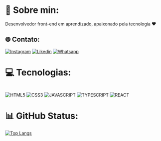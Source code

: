
# 💫 Sobre min:
Desenvolvedor front-end em aprendizado, apaixonado pela tecnologia ❤️


## 🌐 Contato:
[![Instagram](https://img.shields.io/badge/Instagram-E4405F?style=for-the-badge&logo=instagram&logoColor=white)](https://www.instagram.com/jr_oliveiiraa/)
[![Likedin](https://img.shields.io/badge/LinkedIn-0077B5?style=for-the-badge&logo=linkedin&logoColor=white)](https://www.linkedin.com/in/luciano-oliveira-93389a228/)
[![Whatsapp](https://img.shields.io/badge/WhatsApp-25D366?style=for-the-badge&logo=whatsapp&logoColor=white)](https://wa.me/71987416836/)


# 💻 Tecnologias:
<div style="display: inline_block"><br/>
    <img alingn="center" src="https://img.shields.io/badge/HTML5-E34F26?style=for-the-badge&logo=html5&logoColor=white" alt="HTML5">
    <img alingn="center" src="https://img.shields.io/badge/CSS3-1572B6?style=for-the-badge&logo=css3&logoColor=white" alt="CSS3">
    <img alingn="center" src="https://img.shields.io/badge/JavaScript-F7DF1E?style=for-the-badge&logo=javascript&logoColor=black" alt="JAVASCRIPT">
    <img alingn="center" src="https://img.shields.io/badge/TypeScript-007ACC?style=for-the-badge&logo=typescript&logoColor=white" alt="TYPESCRIPT">
    <img alingn="center" src="https://img.shields.io/badge/React-20232A?style=for-the-badge&logo=react&logoColor=61DAFB" alt="REACT">
</div>

# 📊 GitHub Status:
[![Top Langs](https://github-readme-stats.vercel.app/api/top-langs/?username=LucianoJunior18)](https://github.com/anuraghazra/github-readme-stats)
